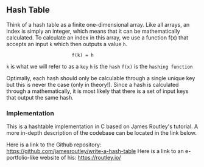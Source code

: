 ## Hash Table

Think of a hash table as a finite one-dimensional array. Like all arrays, an 
index is simply an integer, which means that it can be mathematically calculated. 
To calculate an index in this array, we use a function f(x) that accepts an input 
`k` which then outputs a value `h`. 

                            f(k) = h

`k` is what we will refer to as a `key`
`h` is the `hash`
`f(x)` is the `hashing function`

Optimally, each hash should only be calculable through a single unique key but
this is never the case (only in theory!). Since a hash is calculated through a 
mathematically, it is most likely that there is a set of input keys that output
the same hash. 

### Implementation

This is a hashtable implementation in C based on James Routley's tutorial. A 
more in-depth description of the codebase can be located in the link below.
        
Here is a link to the Github repository: https://github.com/jamesroutley/write-a-hash-table
Here is a link to an e-portfolio-like website of his: https://routley.io/

